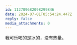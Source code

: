 ```yaml
---
id: 112709682098299846
date: 2024-07-01T05:54:24.447Z
reply: false
media_attachments: 0
---
```


我可乐喝的是冰的，没有热量。

